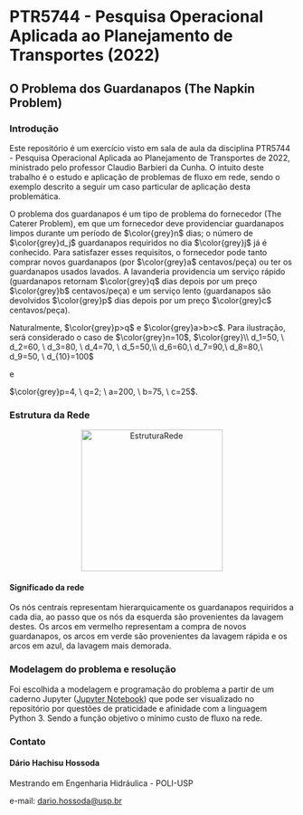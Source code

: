 # PTR5744 - Pesquisa Operacional Aplicada ao Planejamento de Transportes (2022)

## O Problema dos Guardanapos (The Napkin Problem)

### Introdução
Este repositório é um exercício visto em sala de aula da disciplina PTR5744 - Pesquisa Operacional Aplicada ao Planejamento de Transportes de 2022, ministrado pelo professor Claudio Barbieri da Cunha. O intuito deste trabalho é o estudo e aplicação de problemas de fluxo em rede, sendo o exemplo descrito a seguir um caso particular de aplicação desta problemática.


O problema dos guardanapos é um tipo de problema do fornecedor (The Caterer Problem), em que um fornecedor deve providenciar guardanapos limpos durante um período de $\color{grey}n$ dias; o número de $\color{grey}d_j$ guardanapos requiridos no dia $\color{grey}j$ já é conhecido. Para satisfazer esses requisitos, o fornecedor pode tanto comprar novos guardanapos (por $\color{grey}a$ centavos/peça) ou ter os guardanapos usados lavados. A lavanderia providencia um serviço rápido (guardanapos retornam $\color{grey}q$ dias depois por um preço $\color{grey}b$ centavos/peça) e um serviço lento (guardanapos são devolvidos $\color{grey}p$ dias depois por um preço $\color{grey}c$ centavos/peça).

Naturalmente, $\color{grey}p>q$  e  $\color{grey}a>b>c$. Para ilustração, será considerado o caso de $\color{grey}n=10$, $\color{grey}\\ d_1=50, \ d_2=60, \ d_3=80, \ d_4=70, \ d_5=50,\\ d_6=60,\ d_7=90,\ d_8=80,\ d_9=50, \ d_{10}=100$

 e

 $\color{grey}p=4, \ q=2; \ a=200, \  b=75, \ c=25$.

### Estrutura da Rede
<p align="center">
    <img src="https://user-images.githubusercontent.com/58784697/170779611-b8c55b14-0333-4220-962b-6abf5ff2181a.svg" alt="EstruturaRede" style="width:250px;"/>
</p>

#### Significado da rede

Os nós centrais representam hierarquicamente os guardanapos requiridos a cada dia, ao passo que os nós da esquerda são provenientes da lavagem destes. Os arcos em vermelho representam a compra de novos guardanapos, os arcos em verde são provenientes da lavagem rápida e os arcos em azul, da lavagem mais demorada.

### Modelagem do problema e resolução

Foi escolhida a modelagem e programação do problema a partir de um caderno Jupyter ([Jupyter Notebook](napkins.ipynb)) que pode ser visualizado no repositório por questões de praticidade e afinidade com a linguagem Python 3. Sendo a função objetivo o mínimo custo de fluxo na rede.

### Contato

#### Dário Hachisu Hossoda

Mestrando em Engenharia Hidráulica - POLI-USP

e-mail: dario.hossoda@usp.br
